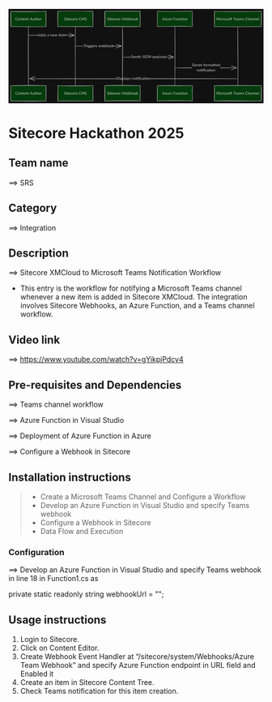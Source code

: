 ![Hackathon Logo](docs/images/Teams-Notification-Architect.png?raw=true "Teams Notification Architect")

# Sitecore Hackathon 2025

## Team name
⟹ SRS

## Category
⟹ Integration

## Description
⟹ Sitecore XMCloud to Microsoft Teams Notification Workflow  

  - This entry is the workflow for notifying a Microsoft Teams channel whenever a new item is added in Sitecore XMCloud. The integration involves Sitecore Webhooks, an Azure Function, and a Teams channel workflow.

## Video link
⟹ https://www.youtube.com/watch?v=gYikpjPdcy4

## Pre-requisites and Dependencies

⟹ Teams channel workflow 

⟹ Azure Function in Visual Studio

⟹ Deployment of Azure Function in Azure

⟹ Configure a Webhook in Sitecore


## Installation instructions

> - Create a Microsoft Teams Channel and Configure a Workflow
> - Develop an Azure Function in Visual Studio and specify Teams webhook
> - Configure a Webhook in Sitecore
> - Data Flow and Execution


### Configuration
⟹ Develop an Azure Function in Visual Studio and specify Teams webhook in line 18 in Function1.cs as

private static readonly string webhookUrl = "<MS Teams webhook Url>";


## Usage instructions

1. Login to Sitecore.
2. Click on Content Editor.
3. Create Webhook Event Handler at “/sitecore/system/Webhooks/Azure Team Webhook” and specify Azure Function endpoint in URL field and Enabled it
4. Create an item in Sitecore Content Tree.
5. Check Teams notification for this item creation.
